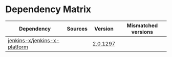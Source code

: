 # Dependency Matrix

Dependency | Sources | Version | Mismatched versions
---------- | ------- | ------- | -------------------
[jenkins-x/jenkins-x-platform](https://github.com/jenkins-x/jenkins-x-platform.git) |  | [2.0.1297](https://github.com/jenkins-x/jenkins-x-platform/releases/tag/v2.0.1297) | 
